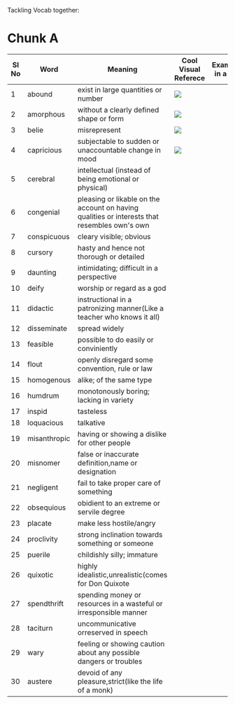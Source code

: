 Tackling Vocab together:

# Chunk A

|Sl No| Word | Meaning | Cool Visual Referece |Example(Usage in a sentence)|
|-----|------|-------------------------------------------|---------|----------------------|
|1|abound|exist in large quantities or number|![](https://media.giphy.com/media/LRzK37z3km2v6/giphy.gif)||
|2|amorphous|without a clearly defined shape or form|![](https://media.giphy.com/media/xTiQywtXCIIxUrNHgc/giphy.gif)||
|3|belie|misrepresent|![](https://media.giphy.com/media/3o7TKANedXKpE8oNlC/giphy.gif)||
|4|capricious|subjectable to sudden or unaccountable change in mood |![](https://media.giphy.com/media/3o7TKANedXKpE8oNlC/giphy.gif)||
|5|cerebral|intellectual (instead of being emotional or physical)|||
|6|congenial| pleasing or likable on the account on having qualities or interests that resembles own's own|||
|7|conspicuous|cleary visible; obvious|||
|8|cursory|hasty and hence not thorough or detailed|||
|9|daunting|intimidating; difficult in a perspective|||
|10|deify|worship or regard as a god|||
|11|didactic|instructional in a patronizing manner(Like a teacher who knows it all)||
|12|disseminate|spread widely||
|13|feasible|possible to do easily or conviniently||
|14|flout|openly disregard some convention, rule or law||
|15|homogenous|alike; of the same type||
|16|humdrum|monotonously boring; lacking in variety||
|17|inspid|tasteless||
|18|loquacious|talkative||
|19|misanthropic|having or showing a dislike for other people||
|20|misnomer|false or inaccurate definition,name or designation||
|21|negligent|fail to take proper care of something||
|22|obsequious|obidient to an extreme or servile degree||
|23|placate|make less hostile/angry||
|24|proclivity|strong inclination towards something or someone||
|25|puerile|childishly silly; immature||
|26|quixotic|highly idealistic,unrealistic(comes for Don Quixote||
|27|spendthrift|spending money or resources in a wasteful or irresponsible manner||
|28|taciturn|uncommunicative orreserved in speech||
|29|wary|feeling or showing caution about any possible dangers or troubles||
|30|austere|devoid of any pleasure,strict(like the life of a monk)||
